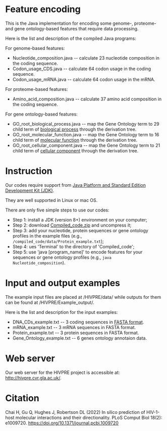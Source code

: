 # Feature encoding
This is the Java implementation for encoding some genome-, proteome- and gene ontology-based features that require data processing.

Here is the list and description of the compiled Java programs:

For genome-based features:
- Nucleotide_composition.java -- calculate 23 nucleotide composition in the coding sequence.
- Codon_usage_CDS.java -- calculate 64 codon usage in the coding sequence.
- Codon_usage_mRNA.java -- calculate 64 codon usage in the mRNA.

For proteome-based features:
- Amino_acid_composition.java -- calculate 37 amino acid composition in the coding sequence.

For gene ontology-based features:
- GO_root_biological_process.java -- map the Gene Ontology term to 29 child term of [biological process](https://www.ebi.ac.uk/QuickGO/term/GO:0008150) through the derivation tree.
- GO_root_molecular_function.java -- map the Gene Ontology term to 16 child term of [molecular function](https://www.ebi.ac.uk/QuickGO/term/GO:0003674) through the derivation tree.
- GO_root_cellular_component.java -- map the Gene Ontology term to 21 child term of [cellular component](https://www.ebi.ac.uk/QuickGO/term/GO:0005575) through the derivation tree.

# Instruction
Our codes require support from [Java Platform and Standard Edition Development Kit (JDK)](https://www.oracle.com/java/technologies/downloads/#jdk17-linux). 

They are well supported in Linux or mac OS.

There are only five simple steps to use our codes:
- Step 1: install a JDK (version 8+) environment on your computer;
- Step 2: download [Compiled_code.zip](https://github.com/HChai01/HIVPRE/blob/main/Compiled_code.zip) and uncompress it;
- Step 3: add your nucleotide, protein sequences or gene ontology profiles in the example files (e.g., `/compiled_code/data/Protein_example.txt`);
- Step 4: ues 'Terminal' to the directory of 'Compiled_code';
- Step 5: use 'java [program_name]' to encode features for your sequences or gene ontology profiles (e.g., `java Nucleotide_composition`).

# Input and output examples
The example input files are placed at /HIVPRE/data/ while outputs for them can be found at /HIVPRE/Example_output/.

Here is the list and description for the input examples:
- DNA_CDs_example.txt -- 3 coding sequences in [FASTA format](https://blast.ncbi.nlm.nih.gov/Blast.cgi?CMD=Web&PAGE_TYPE=BlastDocs&DOC_TYPE=BlastHelp).
- mRNA_example.txt -- 3 mRNA sequences in FASTA format.
- Protein_example.txt -- 3 protein sequences in FASTA format.
- Gene_Ontology_example.txt -- 6 genes ontology annotaion data. 

# Web server
Our web server for the HIVPRE project is accessible at: http://hivpre.cvr.gla.ac.uk/.

# Citation
Chai H, Gu Q, Hughes J, Robertson DL (2022) In silico prediction of HIV-1-host molecular interactions and their directionality. PLoS Comput Biol 18(2): e1009720. https://doi.org/10.1371/journal.pcbi.1009720



